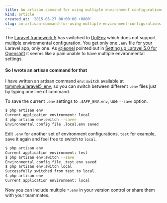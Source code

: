 ```yaml
---
title: An artisan command for using multiple environment configurations in Laravel 5
kind: article
created_at: '2015-03-27 00:00:00 +0800'
slug: an-artisan-command-for-using-multiple-environment-configurations-in-laravel-5
---
```


The [Laravel framework 5](http://laravel.com/docs/5.0/) has switched to [DotEnv](https://github.com/vlucas/phpdotenv) which does not support multiple environmental configuration. You get only one `.env` file for your Laravel app, only one. As [@leonel](http://blog.tommyku.com/blog/setting-up-laravel-5-0-for-openshift#comment-1905666612) pointed out in [Setting up Laravel 5.0 for Openshift](http://blog.tommyku.com/blog/setting-up-laravel-5-0-for-openshif) it seems like a pain unable to have multiple environmental settings.

#### So I wrote an artisan command for that

I have written an artisan command `env:switch` available at [tommyku/laravel5_env](https://github.com/tommyku/laravel5_env), so you can switch between different `.env` files just by typing one line of command.

To save the current `.env` settings to `.$APP_ENV.env`, use `--save` option.

~~~ bash
$ php artisan env
Current application environment: local
$ php artisan env:switch --savee
Environmental config file .local.env saved
~~~

Edit `.env` for another set of environment configurations, `test` for example, save it again and feel free to switch to `local`.

~~~ bash
$ php artisan env
Current application environment: test
$ php artisan env:switch --save
Environmental config file .test.env saved
$ php artisan env:switch local
Successfully switched from test to local.
$ php artisan env
Current application environment: local
~~~

Now you can include multiple `*.env` in your version control or share them with your teammates.
